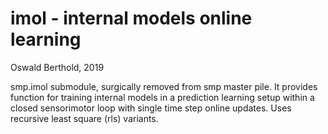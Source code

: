 imol - internal models online learning
======================================

Oswald Berthold, 2019

smp.imol submodule, surgically removed from smp master pile. It provides function for training internal models in a prediction learning setup within a closed sensorimotor loop with single time step online updates. Uses recursive least square (rls) variants.
